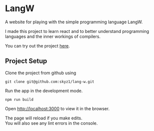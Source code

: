 # LangW

A website for playing with the simple programming language LangW.

I made this project to learn react and to better understand programming languages and the inner workings of compilers.

You can try out the project [here](https://skyz1.github.io/lang-w/).

## Project Setup
Clone the project from github using
```
git clone git@github.com:skyz1/lang-w.git
```

Run the app in the development mode.
```
npm run build
```

Open [http://localhost:3000](http://localhost:3000) to view it in the browser.

The page will reload if you make edits.\
You will also see any lint errors in the console.
